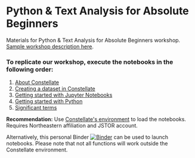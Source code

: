 # Python & Text Analysis for Absolute Beginners

Materials for Python & Text Analysis for Absolute Beginners workshop. [Sample workshop description here](https://northeastern.libcal.com/event/8553317).

<h3>To replicate our workshop, execute the notebooks in the following order:</h3>

1. [About Constellate](https://github.com/jasf-/tdm-nbs/blob/master/1.AboutConstellate.ipynb)
2. [Creating a dataset in Constellate](https://github.com/jasf-/tdm-nbs/blob/master/2.CreatingaDatasetinConstellate.ipynb)
3. [Getting started with Jupyter Notebooks](https://github.com/jasf-/tdm-nbs/blob/master/3.GettingStartedwithJupyterNotebooks.ipynb)
4. [Getting started with Python](https://github.com/jasf-/tdm-nbs/blob/master/4.GettingStartedwithPython.ipynb)
5. [Significant terms](https://github.com/jasf-/tdm-nbs/blob/master/5.SignificantTerms.ipynb)

<b>Recommendation:</b> Use [Constellate's environment](https://constellate.org/notebook/own/) to load the notebooks. Requires Northeastern affiliation and JSTOR account.

Alternatively, this personal Binder [![Binder](https://mybinder.org/badge_logo.svg)](https://mybinder.org/v2/gh/jasf-/tdm-nbs/master) can be used to launch notebooks. Please note that not all functions will work outside the Constellate environment.
